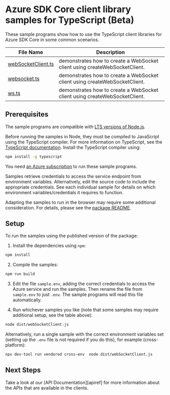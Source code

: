 # Azure SDK Core client library samples for TypeScript (Beta)

These sample programs show how to use the TypeScript client libraries for Azure SDK Core in some common scenarios.

| **File Name**                         | **Description**                                                            |
| ------------------------------------- | -------------------------------------------------------------------------- |
| [webSocketClient.ts][websocketclient] | demonstrates how to create a WebSocket client using createWebSocketClient. |
| [websocket.ts][websocket]             | demonstrates how to create a WebSocket client using createWebSocketClient. |
| [ws.ts][ws]                           | demonstrates how to create a WebSocket client using createWebSocketClient. |

## Prerequisites

The sample programs are compatible with [LTS versions of Node.js](https://github.com/nodejs/release#release-schedule).

Before running the samples in Node, they must be compiled to JavaScript using the TypeScript compiler. For more information on TypeScript, see the [TypeScript documentation][typescript]. Install the TypeScript compiler using:

```bash
npm install -g typescript
```

You need [an Azure subscription][freesub] to run these sample programs.

Samples retrieve credentials to access the service endpoint from environment variables. Alternatively, edit the source code to include the appropriate credentials. See each individual sample for details on which environment variables/credentials it requires to function.

Adapting the samples to run in the browser may require some additional consideration. For details, please see the [package README][package].

## Setup

To run the samples using the published version of the package:

1. Install the dependencies using `npm`:

```bash
npm install
```

2. Compile the samples:

```bash
npm run build
```

3. Edit the file `sample.env`, adding the correct credentials to access the Azure service and run the samples. Then rename the file from `sample.env` to just `.env`. The sample programs will read this file automatically.

4. Run whichever samples you like (note that some samples may require additional setup, see the table above):

```bash
node dist/webSocketClient.js
```

Alternatively, run a single sample with the correct environment variables set (setting up the `.env` file is not required if you do this), for example (cross-platform):

```bash
npx dev-tool run vendored cross-env  node dist/webSocketClient.js
```

## Next Steps

Take a look at our [API Documentation][apiref] for more information about the APIs that are available in the clients.

[websocketclient]: https://github.com/Azure/azure-sdk-for-js/blob/main/sdk/core/core-websockets/samples/v1-beta/typescript/src/webSocketClient.ts
[websocket]: https://github.com/Azure/azure-sdk-for-js/blob/main/sdk/core/core-websockets/samples/v1-beta/typescript/src/websocket.ts
[ws]: https://github.com/Azure/azure-sdk-for-js/blob/main/sdk/core/core-websockets/samples/v1-beta/typescript/src/ws.ts
[freesub]: https://azure.microsoft.com/free/
[package]: https://github.com/Azure/azure-sdk-for-js/tree/main/sdk/core/core-websockets/README.md
[typescript]: https://www.typescriptlang.org/docs/home.html
